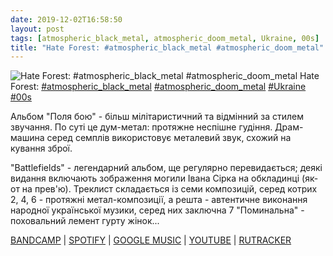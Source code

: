 ```yaml
---
date: 2019-12-02T16:58:50
layout: post
tags: [atmospheric_black_metal, atmospheric_doom_metal, Ukraine, 00s]
title: "Hate Forest: #atmospheric_black_metal #atmospheric_doom_metal"
---
```

![Hate Forest: #atmospheric_black_metal #atmospheric_doom_metal](https://f4.bcbits.com/img/a2484338816_5.jpg)
Hate Forest: [#atmospheric_black_metal](/tags/#atmospheric_black_metal) [#atmospheric_doom_metal](/tags/#atmospheric_doom_metal) [#Ukraine](/tags/#Ukraine) [#00s](/tags/#00s) 

Альбом &quot;Поля бою&quot; - більш мілітаристичний та відмінний за стилем звучання. По суті це дум-метал: протяжне неспішне гудіння. Драм-машина серед семплів використовує металевий звук, схожий на кування зброї.

&quot;Battlefields&quot; - легендарний альбом, ще регулярно перевидається; деякі видання включають зображення могили Івана Сірка на обкладинці (як-от на прев&#39;ю). Треклист складається із семи композицій, серед котрих 2, 4, 6 - протяжні метал-композиції, а решта - автентичне виконання народної української музики, серед них заключна 7 &quot;Поминальна&quot; - поховальний лемент гурту жінок...

[BANDCAMP](https://osmoseproductions.bandcamp.com/album/battlefields) \| [SPOTIFY](https://open.spotify.com/album/2djxQkJH6Ae3t4sdrSq8qN) \| [GOOGLE MUSIC](https://play.google.com/music/m/Bp3e5ttlsnwx3tm34a75njivdje?t=Battlefields_-_Hate_Forest) \| [YOUTUBE](https://www.youtube.com/playlist?list=OLAK5uy_n6HyodCxzbvkrxSjaw4hf0ow3D5PzM_Io) \| [RUTRACKER](https://rutracker.org/forum/viewtopic.php?t=3312488)